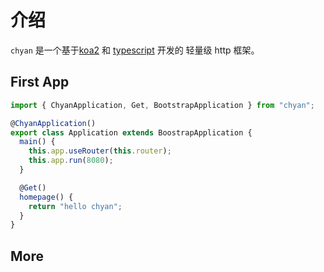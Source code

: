 # 介绍

`chyan` 是一个基于[koa2](https://koa.bootcss.com/) 和 [typescript](https://www.tslang.cn/) 开发的 轻量级 http 框架。

## First App

```ts
import { ChyanApplication, Get, BootstrapApplication } from "chyan";

@ChyanApplication()
export class Application extends BoostrapApplication {
  main() {
    this.app.useRouter(this.router);
    this.app.run(8080);
  }

  @Get()
  homepage() {
    return "hello chyan";
  }
}
```

## More
